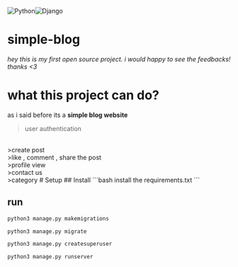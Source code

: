 ![Python](https://img.shields.io/badge/python-3670A0?style=for-the-badge&logo=python&logoColor=ffdd54)![Django](https://img.shields.io/badge/Django-092E20?style=for-the-badge&logo=django&logoColor=white)
# simple-blog
 *hey this is my first open source project. i would happy to see the feedbacks! thanks  &lt;3*
# what this project can do?
as i said before its a **simple blog website**
>user authentication
<br>
>create post
<br>
>like , comment , share the post
<br>
>profile view
<br>
>contact us
<br>
>category
# Setup
## Install
```bash
install the requirements.txt
```

## run
```bash 
python3 manage.py makemigrations
```
```bash
python3 manage.py migrate
```
```bash
python3 manage.py createsuperuser
```
```bash
python3 manage.py runserver
```

